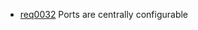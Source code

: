  * [req0032](https://github.com/DomainDrivenArchitecture/ddaRequirement/blob/master/en/requirements/req0032.md) Ports are centrally configurable
